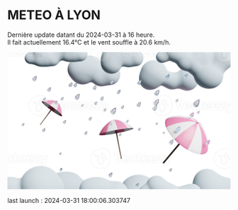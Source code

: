 # METEO À LYON

Dernière update datant du 2024-03-31 à 16 heure.  
Il fait actuellement 16.4°C et le vent souffle à 20.6 km/h.      

![](./.github/rain.png)

last launch : 2024-03-31 18:00:06.303747
